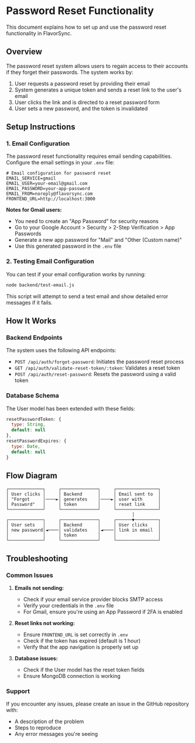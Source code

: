 # Password Reset Functionality

This document explains how to set up and use the password reset functionality in FlavorSync.

## Overview

The password reset system allows users to regain access to their accounts if they forget their passwords. The system works by:

1. User requests a password reset by providing their email
2. System generates a unique token and sends a reset link to the user's email
3. User clicks the link and is directed to a reset password form
4. User sets a new password, and the token is invalidated

## Setup Instructions

### 1. Email Configuration

The password reset functionality requires email sending capabilities. Configure the email settings in your `.env` file:

```
# Email configuration for password reset
EMAIL_SERVICE=gmail
EMAIL_USER=your-email@gmail.com
EMAIL_PASSWORD=your-app-password
EMAIL_FROM=noreply@flavorsync.com
FRONTEND_URL=http://localhost:3000
```

**Notes for Gmail users:**
- You need to create an "App Password" for security reasons
- Go to your Google Account > Security > 2-Step Verification > App Passwords
- Generate a new app password for "Mail" and "Other (Custom name)"
- Use this generated password in the `.env` file

### 2. Testing Email Configuration

You can test if your email configuration works by running:

```bash
node backend/test-email.js
```

This script will attempt to send a test email and show detailed error messages if it fails.

## How It Works

### Backend Endpoints

The system uses the following API endpoints:

- `POST /api/auth/forgot-password`: Initiates the password reset process
- `GET /api/auth/validate-reset-token/:token`: Validates a reset token
- `POST /api/auth/reset-password`: Resets the password using a valid token

### Database Schema

The User model has been extended with these fields:

```javascript
resetPasswordToken: {
  type: String,
  default: null
},
resetPasswordExpires: {
  type: Date,
  default: null
}
```

## Flow Diagram

```
┌─────────────┐     ┌──────────────┐     ┌────────────────┐
│ User clicks │     │ Backend      │     │ Email sent to  │
│ "Forgot     │────►│ generates    │────►│ user with      │
│ Password"   │     │ token        │     │ reset link     │
└─────────────┘     └──────────────┘     └────────────────┘
                                                │
┌─────────────┐     ┌──────────────┐     ┌──────▼─────────┐
│ User sets   │     │ Backend      │     │ User clicks    │
│ new password│◄────│ validates    │◄────│ link in email  │
│             │     │ token        │     │                │
└─────────────┘     └──────────────┘     └────────────────┘
```

## Troubleshooting

### Common Issues

1. **Emails not sending:**
   - Check if your email service provider blocks SMTP access
   - Verify your credentials in the `.env` file
   - For Gmail, ensure you're using an App Password if 2FA is enabled

2. **Reset links not working:**
   - Ensure `FRONTEND_URL` is set correctly in `.env`
   - Check if the token has expired (default is 1 hour)
   - Verify that the app navigation is properly set up

3. **Database issues:**
   - Check if the User model has the reset token fields
   - Ensure MongoDB connection is working

### Support

If you encounter any issues, please create an issue in the GitHub repository with:
- A description of the problem
- Steps to reproduce
- Any error messages you're seeing 